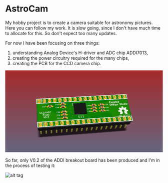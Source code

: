 # AstroCam

My hobby project is to create a camera suitable for astronomy pictures. Here you can follow my work. It is slow going, since I don't have much time to allocate for this. So don't expect too many updates.

For now I have been focusing on three things:

1. understanding Analog Device's H-driver and ADC chip ADDI7013,
2. creating the power circuitry required for the many chips,
3. creating the PCB for the CCD camera chip.

![alt tag](./pcb/breakout-addi.jpg "ADDI7013 breakout board")

So far, only V0.2 of the ADDI breakout board has been produced and I'm in the process of testing it:

![alt tag](https://lh5.googleusercontent.com/-4O_j30c7Nnw/VcjmWiaJ_oI/AAAAAAAADPE/50bkggAgAtM/w942-h530-no/15%2B-%2B1 "Pop board")
